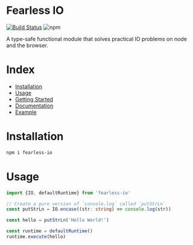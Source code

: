 # Fearless IO

[![Build Status](https://travis-ci.com/tusharmath/fearless-io.svg?branch=master)](https://travis-ci.com/tusharmath/fearless-io)
![npm](https://img.shields.io/npm/v/fearless-io.svg)

A type-safe functional module that solves practical IO problems on node and the browser.

# Index

- [Installation](#installation)
- [Usage](#usage)
- [Getting Started]
- [Documentation](https://tusharmath.com/fearless-io)
- [Example](https://github.com/tusharmath/fearless-io/blob/master/example/README.md)

[getting started]: https://github.com/tusharmath/fearless-io/blob/master/GETTING_STARTED.md

# Installation

```bash
npm i fearless-io
```

# Usage

```typescript
import {IO, defaultRuntime} from 'fearless-io'

// Create a pure version of `console.log` called `putStrLn`
const putStrLn = IO.encase((str: string) => console.log(str))

const hello = putStrLn('Hello World!')

const runtime = defaultRuntime()
runtime.execute(hello)
```
